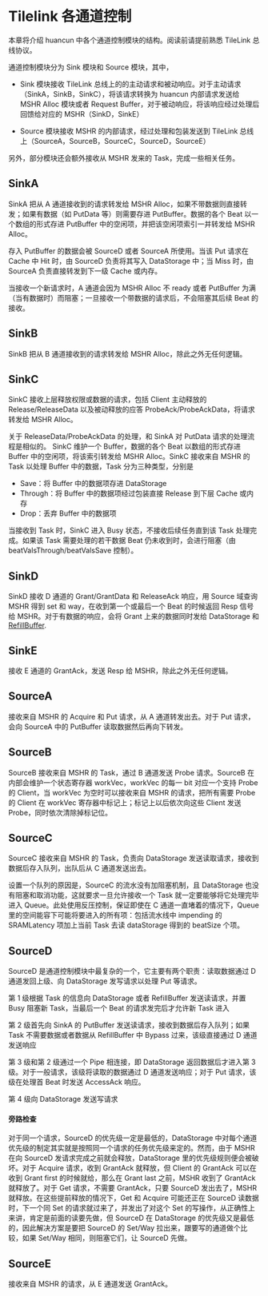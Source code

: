 # Tilelink 各通道控制

本章将介绍 huancun 中各个通道控制模块的结构。阅读前请提前熟悉 TileLink 总线协议。

通道控制模块分为 Sink 模块和 Source 模块，其中，

* Sink 模块接收 TileLink 总线上的的主动请求和被动响应。对于主动请求（SinkA，SinkB，SinkC），将该请求转换为 huancun 内部请求发送给 MSHR Alloc 模块或者 Request Buffer，对于被动响应，将该响应经过处理后回馈给对应的 MSHR（SinkD，SinkE）

* Source 模块接收 MSHR 的内部请求，经过处理和包装发送到 TileLink 总线上（SourceA，SourceB，SourceC，SourceD，SourceE）

另外，部分模块还会额外接收从 MSHR 发来的 Task，完成一些相关任务。



## SinkA

SinkA 把从 A 通道接收到的请求转发给 MSHR Alloc，如果不带数据则直接转发；如果有数据（如 PutData 等）则需要存进 PutBuffer。数据的各个 Beat 以一个数组的形式存进 PutBuffer 中的空闲项，并把该空闲项索引一并转发给 MSHR Alloc。

存入 PutBuffer 的数据会被 SourceD 或者 SourceA 所使用。当该 Put 请求在 Cache 中 Hit 时，由 SourceD 负责将其写入 DataStorage 中；当 Miss 时，由 SourceA 负责直接转发到下一级 Cache 或内存。

当接收一个新请求时，A 通道会因为 MSHR Alloc 不 ready 或者 PutBuffer 为满（当有数据时）而阻塞；一旦接收一个带数据的请求后，不会阻塞其后续 Beat 的接收。



## SinkB

SinkB 把从 B 通道接收到的请求转发给 MSHR Alloc，除此之外无任何逻辑。



## SinkC

SinkC 接收上层释放权限或数据的请求，包括 Client 主动释放的 Release/ReleaseData 以及被动释放的应答 ProbeAck/ProbeAckData，将请求转发给 MSHR Alloc。

关于 ReleaseData/ProbeAckData 的处理，和 SinkA 对 PutData 请求的处理流程是相似的。 SinkC 维护一个 Buffer，数据的各个 Beat 以数组的形式存进 Buffer 中的空闲项，将该索引转发给 MSHR Alloc。SinkC 接收来自 MSHR 的 Task 以处理 Buffer 中的数据，Task 分为三种类型，分别是

* Save：将 Buffer 中的数据项存进 DataStorage
* Through：将 Buffer 中的数据项经过包装直接 Release 到下层 Cache 或内存
* Drop：丢弃 Buffer 中的数据项

当接收到 Task 时，SinkC 进入 Busy 状态，不接收后续任务直到该 Task 处理完成。如果该 Task 需要处理的若干数据 Beat 仍未收到时，会进行阻塞（由 beatValsThrough/beatValsSave 控制）。



## SinkD

SinkD 接收 D 通道的 Grant/GrantData 和 ReleaseAck 响应，用 Source 域查询 MSHR 得到 set 和 way，在收到第一个或最后一个 Beat 的时候返回 Resp 信号给 MSHR。对于有数据的响应，会将 Grant 上来的数据同时发给 DataStorage 和 [RefillBuffer](misc.md).



## SinkE

接收 E 通道的 GrantAck，发送 Resp 给 MSHR，除此之外无任何逻辑。



## SourceA

接收来自 MSHR 的 Acquire 和 Put 请求，从 A 通道转发出去。对于 Put 请求，会向 SourceA 中的 PutBuffer 读取数据然后再向下转发。



## SourceB

SourceB 接收来自 MSHR 的 Task，通过 B 通道发送 Probe 请求。SourceB 在内部会维护一个状态寄存器 workVec，workVec 的每一 bit 对应一个支持 Probe 的 Client，当 workVec 为空时可以接收来自 MSHR 的请求，把所有需要 Probe 的 Client 在 workVec 寄存器中标记上；标记上以后依次向这些 Client 发送 Probe，同时依次清除掉标记位。



## SourceC

SourceC 接收来自 MSHR 的 Task，负责向 DataStorage 发送读取请求，接收到数据后存入队列，出队后从 C 通道发送出去。

设置一个队列的原因是，SourceC 的流水没有加阻塞机制，且 DataStorage 也没有阻塞和取消功能，这就要求一旦允许接收一个 Task 就一定要能够将它处理完毕进入 Queue。此处使用反压控制，保证即使在 C 通道一直堵着的情况下，Queue 里的空间能容下可能将要进入的所有项：包括流水线中 impending 的 SRAMLatency 项加上当前 Task 去读 dataStorage 得到的 beatSize 个项。



## SourceD

SourceD 是通道控制模块中最复杂的一个，它主要有两个职责：读取数据通过 D 通道发回上级、向 DataStorage 发写请求以处理 Put 等请求。

第 1 级根据 Task 的信息向 DataStorage 或者 RefillBuffer 发送读请求，并置 Busy 阻塞新 Task，当最后一个 Beat 的请求发完后才允许新 Task 进入

第 2 级首先向 SinkA 的 PutBuffer 发送读请求，接收到数据后存入队列；如果 Task 不需要数据或者数据从 RefillBuffer 中 Bypass 过来，该级直接通过 D 通道发送响应

第 3 级和第 2 级通过一个 Pipe 相连接，即 DataStorage 返回数据后才进入第 3 级。对于一般请求，该级将读取的数据通过 D 通道发送响应；对于 Put 请求，该级在处理首 Beat 时发送 AccessAck 响应。

第 4 级向 DataStorage 发送写请求



#### 旁路检查

对于同一个请求，SourceD 的优先级一定是最低的，DataStorage 中对每个通道优先级的制定其实就是按照同一个请求的任务优先级来定的。然而，由于 MSHR 在向 SourceD 发请求完成之前就会释放，DataStorage 里的优先级规则便会被破坏。对于 Acquire 请求，收到 GrantAck 就释放，但 Client 的 GrantAck 可以在收到 Grant first 的时候就给，那么在 Grant last 之前，MSHR 收到了 GrantAck 就释放了。对于 Get 请求，不需要 GrantAck，只要 SourceD 发出去了，MSHR 就释放。在这些提前释放的情况下，Get 和 Acquire 可能还正在 SourceD 读数据时，下一个同 Set 的请求就过来了，并发出了对这个 Set 的写操作，从正确性上来讲，肯定是前面的读要先做，但 SourceD 在 DataStorage 的优先级又是最低的，因此解决方案是要把 SourceD 的 Set/Way 拉出来，跟要写的通道做个比较，如果 Set/Way 相同，则阻塞它们，让 SourceD 先做。



## SourceE

接收来自 MSHR 的请求，从 E 通道发送 GrantAck。
